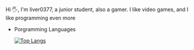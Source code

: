 Hi 🖐, I'm liver0377, a junior student, also a gamer. I like video games, and I like programming even more



- Porgramming Languages

  [![Top Langs](https://github-readme-stats.vercel.app/api/top-langs/?username=liver0377&hide=html,javascript,css&layout=compact)](https://github.com/anuraghazra/github-readme-stats)

  

